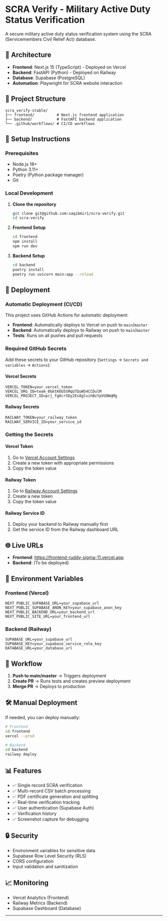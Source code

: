 # SCRA Verify - Military Active Duty Status Verification

A secure military active duty status verification system using the SCRA (Servicemembers Civil Relief Act) database.

## 🚀 Architecture

- **Frontend**: Next.js 15 (TypeScript) - Deployed on Vercel
- **Backend**: FastAPI (Python) - Deployed on Railway  
- **Database**: Supabase (PostgreSQL)
- **Automation**: Playwright for SCRA website interaction

## 📁 Project Structure

```
scra_verify-stable/
├── frontend/          # Next.js frontend application
├── backend/           # FastAPI backend application
└── .github/workflows/ # CI/CD workflows
```

## 🔧 Setup Instructions

### Prerequisites

- Node.js 18+
- Python 3.11+
- Poetry (Python package manager)
- Git

### Local Development

1. **Clone the repository**
   ```bash
   git clone git@github.com:saqibmir1/scra-verify.git
   cd scra-verify
   ```

2. **Frontend Setup**
   ```bash
   cd frontend
   npm install
   npm run dev
   ```

3. **Backend Setup**
   ```bash
   cd backend
   poetry install
   poetry run uvicorn main:app --reload
   ```

## 🚀 Deployment

### Automatic Deployment (CI/CD)

This project uses GitHub Actions for automatic deployment:

- **Frontend**: Automatically deploys to Vercel on push to `main`/`master`
- **Backend**: Automatically deploys to Railway on push to `main`/`master`
- **Tests**: Runs on all pushes and pull requests

### Required GitHub Secrets

Add these secrets to your GitHub repository (`Settings` → `Secrets and variables` → `Actions`):

#### Vercel Secrets
```
VERCEL_TOKEN=your_vercel_token
VERCEL_ORG_ID=team_0GktK6U5SMqU7QuW54CCDulM
VERCEL_PROJECT_ID=prj_fg8crSDy2Es8glvihBzYpVU8WqMg
```

#### Railway Secrets
```
RAILWAY_TOKEN=your_railway_token
RAILWAY_SERVICE_ID=your_service_id
```

### Getting the Secrets

#### Vercel Token
1. Go to [Vercel Account Settings](https://vercel.com/account/tokens)
2. Create a new token with appropriate permissions
3. Copy the token value

#### Railway Token
1. Go to [Railway Account Settings](https://railway.app/account/tokens)
2. Create a new token
3. Copy the token value

#### Railway Service ID
1. Deploy your backend to Railway manually first
2. Get the service ID from the Railway dashboard URL

## 🌐 Live URLs

- **Frontend**: https://frontend-ruddy-sigma-11.vercel.app
- **Backend**: (To be deployed)

## 📝 Environment Variables

### Frontend (Vercel)
```
NEXT_PUBLIC_SUPABASE_URL=your_supabase_url
NEXT_PUBLIC_SUPABASE_ANON_KEY=your_supabase_anon_key
NEXT_PUBLIC_BACKEND_URL=your_backend_url
NEXT_PUBLIC_SITE_URL=your_frontend_url
```

### Backend (Railway)
```
SUPABASE_URL=your_supabase_url
SUPABASE_KEY=your_supabase_service_role_key
DATABASE_URL=your_database_url
```

## 🔄 Workflow

1. **Push to main/master** → Triggers deployment
2. **Create PR** → Runs tests and creates preview deployment
3. **Merge PR** → Deploys to production

## 🛠️ Manual Deployment

If needed, you can deploy manually:

```bash
# Frontend
cd frontend
vercel --prod

# Backend
cd backend
railway deploy
```

## 📊 Features

- ✅ Single record SCRA verification
- ✅ Multi-record CSV batch processing
- ✅ PDF certificate generation and splitting
- ✅ Real-time verification tracking
- ✅ User authentication (Supabase Auth)
- ✅ Verification history
- ✅ Screenshot capture for debugging

## 🔒 Security

- Environment variables for sensitive data
- Supabase Row Level Security (RLS)
- CORS configuration
- Input validation and sanitization

## 📈 Monitoring

- Vercel Analytics (Frontend)
- Railway Metrics (Backend)
- Supabase Dashboard (Database)

---

